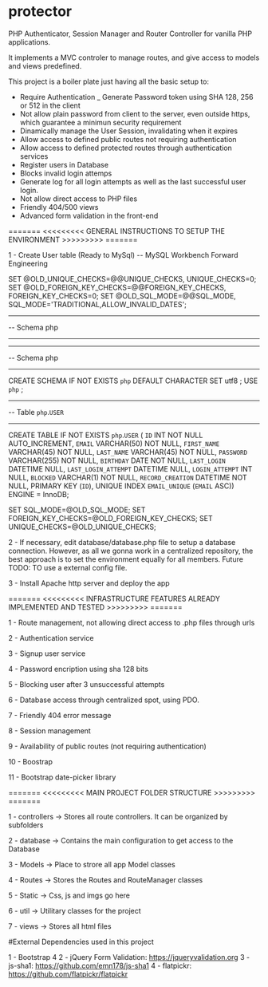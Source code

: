 # protector
PHP Authenticator, Session Manager and Router Controller for vanilla PHP applications.

It implements a MVC controler to manage routes, and give access to models and views predefined.

This project is a boiler plate just having all the basic setup to:

 - Require Authentication
 _ Generate Password token using SHA 128, 256 or 512 in the client
 - Not allow plain password from client to the server, even outside https, which guarantee a minimun security requirement
 - Dinamically manage the User Session, invalidating when it expires
 - Allow access to defined public routes not requiring authentication
 - Allow access to defined protected routes through authentication services
 - Register users in Database
 - Blocks invalid login attemps
 - Generate log for all login attempts as well as the last successful user login.
 - Not allow direct access to PHP files
 - Friendly 404/500 views
 - Advanced form validation in the front-end


======= <<<<<<<<< GENERAL INSTRUCTIONS TO SETUP THE ENVIRONMENT >>>>>>>>> =======

1 - Create User table (Ready to MySql)
-- MySQL Workbench Forward Engineering

SET @OLD_UNIQUE_CHECKS=@@UNIQUE_CHECKS, UNIQUE_CHECKS=0;
SET @OLD_FOREIGN_KEY_CHECKS=@@FOREIGN_KEY_CHECKS, FOREIGN_KEY_CHECKS=0;
SET @OLD_SQL_MODE=@@SQL_MODE, SQL_MODE='TRADITIONAL,ALLOW_INVALID_DATES';

-- -----------------------------------------------------
-- Schema php
-- -----------------------------------------------------

-- -----------------------------------------------------
-- Schema php
-- -----------------------------------------------------
CREATE SCHEMA IF NOT EXISTS `php` DEFAULT CHARACTER SET utf8 ;
USE `php` ;

-- -----------------------------------------------------
-- Table `php`.`USER`
-- -----------------------------------------------------
CREATE TABLE IF NOT EXISTS `php`.`USER` (
  `ID` INT NOT NULL AUTO_INCREMENT,
  `EMAIL` VARCHAR(50) NOT NULL,
  `FIRST_NAME` VARCHAR(45) NOT NULL,
  `LAST_NAME` VARCHAR(45) NOT NULL,
  `PASSWORD` VARCHAR(255) NOT NULL,
  `BIRTHDAY` DATE NOT NULL,
  `LAST_LOGIN` DATETIME NULL,
  `LAST_LOGIN_ATTEMPT` DATETIME NULL,
  `LOGIN_ATTEMPT` INT NULL,
  `BLOCKED` VARCHAR(1) NOT NULL,
  `RECORD_CREATION` DATETIME NOT NULL,
  PRIMARY KEY (`ID`),
  UNIQUE INDEX `EMAIL_UNIQUE` (`EMAIL` ASC))
ENGINE = InnoDB;


SET SQL_MODE=@OLD_SQL_MODE;
SET FOREIGN_KEY_CHECKS=@OLD_FOREIGN_KEY_CHECKS;
SET UNIQUE_CHECKS=@OLD_UNIQUE_CHECKS;

2 - If necessary, edit database/database.php file to setup a database connection. However, as
all we gonna work in a centralized repository, the best approach is to set the environment equally for all members. Future TODO: TO use a external config file.

3 - Install Apache http server and deploy the app


======= <<<<<<<<< INFRASTRUCTURE FEATURES ALREADY IMPLEMENTED AND TESTED >>>>>>>>> =======

  1 - Route management, not allowing direct access to .php files through urls

  2 - Authentication service

  3 - Signup user service

  4 - Password encription using sha 128 bits

  5 - Blocking user after 3 unsuccessful attempts

  6 - Database access through centralized spot, using PDO.

  7 - Friendly 404 error message

  8 - Session management

  9 - Availability of public routes (not requiring authentication)

  10 - Boostrap

  11 - Bootstrap date-picker library


======= <<<<<<<<< MAIN PROJECT FOLDER STRUCTURE >>>>>>>>> =======

  1 - controllers -> Stores all route controllers. It can be organized by subfolders

  2 - database -> Contains the main configuration to get access to the Database

  3 - Models -> Place to strore all app Model classes

  4 - Routes -> Stores the Routes and RouteManager classes

  5 - Static -> Css, js and imgs go here

  6 - util -> Utilitary classes for the project

  7 - views -> Stores all html files


#External Dependencies used in this project

1 - Bootstrap 4
2 - jQuery Form Validation: https://jqueryvalidation.org
3 - js-sha1: https://github.com/emn178/js-sha1
4 - flatpickr: https://github.com/flatpickr/flatpickr
